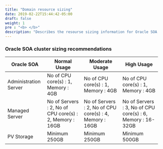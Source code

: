 ```yaml
---
title: "Domain resource sizing"
date: 2019-02-22T15:44:42-05:00
draft: false
weight: 1
pre : "<b> </b>"
description: "Describes the resourse sizing information for Oracle SOA Suite domains setup on Kubernetes cluster."
---
```


### Oracle SOA cluster sizing recommendations
Oracle SOA | Normal Usage | Moderate Usage | High Usage
--- | --- | --- | ---
Administration Server | No of CPU core(s) : 1, Memory : 4GB | No of CPU core(s) : 1, Memory : 4GB | No of CPU core(s) : 1, Memory : 4GB
Managed Server | No of Servers : 2, No of CPU core(s) : 2, Memory : 16GB | No of Servers : 2, No of CPU core(s) : 4, Memory : 16GB | No of Servers : 3, No of CPU core(s) : 6, Memory : 16-32GB
PV Storage | Minimum 250GB | Minimum 250GB | Minimum 500GB
